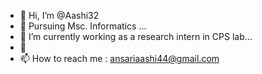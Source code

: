 - 👋 Hi, I’m @Aashi32
- 👀 Pursuing Msc. Informatics ...
- 🌱 I’m currently working as a research intern in CPS lab...
- 💞️ 
- 📫 How to reach me : ansariaashi44@gmail.com

<!---
Aashi32/Aashi32 is a ✨ special ✨ repository because its `README.md` (this file) appears on your GitHub profile.
You can click the Preview link to take a look at your changes.
--->
